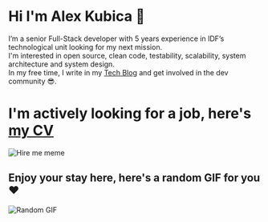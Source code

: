 # Hi I'm Alex Kubica 👋

I’m a senior Full-Stack developer with 5 years experience in IDF’s technological unit looking for my next mission.  
I'm interested in open source, clean code, testability, scalability, system architecture and system design.  
In my free time, I write in my [Tech Blog](https://alexkubica.com/) and get involved in the dev community 😎.

# I'm actively looking for a job, here's [my CV](https://alexkubica.com/cv)

![Hire me meme](https://media.makeameme.org/created/i-is-kind-5b74a1.jpg)  


## Enjoy your stay here, here's a random GIF for you ♥
![Random GIF](https://pacific-sierra-77832.herokuapp.com/)
<!--

**alexkubica/alexkubica** is a ✨ _special_ ✨ repository because its `README.md` (this file) appears on your GitHub profile.

Here are some ideas to get you started:

- 🔭 I’m currently working on ...
- 🌱 I’m currently learning ...
- 👯 I’m looking to collaborate on ...
- 🤔 I’m looking for help with ...
- 💬 Ask me about ...
- 📫 How to reach me: ...
- 😄 Pronouns: ...
- ⚡ Fun fact: ...
-->
